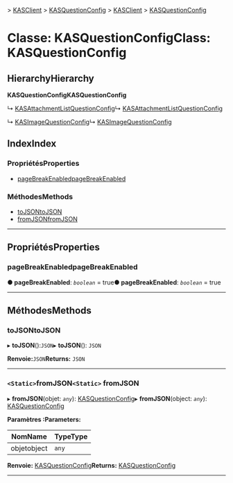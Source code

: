 <span data-ttu-id="32d84-101">[](../README.md) > [KASClient](../modules/kasclient.md) > [KASQuestionConfig](../classes/kasclient.kasquestionconfig.md)</span><span class="sxs-lookup"><span data-stu-id="32d84-101">[](../README.md) > [KASClient](../modules/kasclient.md) > [KASQuestionConfig](../classes/kasclient.kasquestionconfig.md)</span></span>

# <a name="class-kasquestionconfig"></a><span data-ttu-id="32d84-102">Classe: KASQuestionConfig</span><span class="sxs-lookup"><span data-stu-id="32d84-102">Class: KASQuestionConfig</span></span>

## <a name="hierarchy"></a><span data-ttu-id="32d84-103">Hierarchy</span><span class="sxs-lookup"><span data-stu-id="32d84-103">Hierarchy</span></span>

<span data-ttu-id="32d84-104">**KASQuestionConfig**</span><span class="sxs-lookup"><span data-stu-id="32d84-104">**KASQuestionConfig**</span></span>

<span data-ttu-id="32d84-105">↳ [KASAttachmentListQuestionConfig](kasclient.kasattachmentlistquestionconfig.md)</span><span class="sxs-lookup"><span data-stu-id="32d84-105">↳  [KASAttachmentListQuestionConfig](kasclient.kasattachmentlistquestionconfig.md)</span></span>

<span data-ttu-id="32d84-106">↳ [KASImageQuestionConfig](kasclient.kasimagequestionconfig.md)</span><span class="sxs-lookup"><span data-stu-id="32d84-106">↳  [KASImageQuestionConfig](kasclient.kasimagequestionconfig.md)</span></span>

## <a name="index"></a><span data-ttu-id="32d84-107">Index</span><span class="sxs-lookup"><span data-stu-id="32d84-107">Index</span></span>

### <a name="properties"></a><span data-ttu-id="32d84-108">Propriétés</span><span class="sxs-lookup"><span data-stu-id="32d84-108">Properties</span></span>

* [<span data-ttu-id="32d84-109">pageBreakEnabled</span><span class="sxs-lookup"><span data-stu-id="32d84-109">pageBreakEnabled</span></span>](kasclient.kasquestionconfig.md#pagebreakenabled)
### <a name="methods"></a><span data-ttu-id="32d84-110">Méthodes</span><span class="sxs-lookup"><span data-stu-id="32d84-110">Methods</span></span>

* [<span data-ttu-id="32d84-111">toJSON</span><span class="sxs-lookup"><span data-stu-id="32d84-111">toJSON</span></span>](kasclient.kasquestionconfig.md#tojson)
* [<span data-ttu-id="32d84-112">fromJSON</span><span class="sxs-lookup"><span data-stu-id="32d84-112">fromJSON</span></span>](kasclient.kasquestionconfig.md#fromjson)

---

## <a name="properties"></a><span data-ttu-id="32d84-113">Propriétés</span><span class="sxs-lookup"><span data-stu-id="32d84-113">Properties</span></span>

<a id="pagebreakenabled"></a>

###  <a name="pagebreakenabled"></a><span data-ttu-id="32d84-114">pageBreakEnabled</span><span class="sxs-lookup"><span data-stu-id="32d84-114">pageBreakEnabled</span></span>

<span data-ttu-id="32d84-115">**● pageBreakEnabled**: *`boolean`* = true</span><span class="sxs-lookup"><span data-stu-id="32d84-115">**● pageBreakEnabled**: *`boolean`* = true</span></span>

___

## <a name="methods"></a><span data-ttu-id="32d84-116">Méthodes</span><span class="sxs-lookup"><span data-stu-id="32d84-116">Methods</span></span>

<a id="tojson"></a>

###  <a name="tojson"></a><span data-ttu-id="32d84-117">toJSON</span><span class="sxs-lookup"><span data-stu-id="32d84-117">toJSON</span></span>

<span data-ttu-id="32d84-118">▸ **toJSON**():`JSON`</span><span class="sxs-lookup"><span data-stu-id="32d84-118">▸ **toJSON**(): `JSON`</span></span>

<span data-ttu-id="32d84-119">**Renvoie:**`JSON`</span><span class="sxs-lookup"><span data-stu-id="32d84-119">**Returns:** `JSON`</span></span>

___

<a id="fromjson"></a>

### <a name="static-fromjson"></a><span data-ttu-id="32d84-120">`<Static>`fromJSON</span><span class="sxs-lookup"><span data-stu-id="32d84-120">`<Static>` fromJSON</span></span>

<span data-ttu-id="32d84-121">▸ **fromJSON**(objet: *`any`*): [KASQuestionConfig](kasclient.kasquestionconfig.md)</span><span class="sxs-lookup"><span data-stu-id="32d84-121">▸ **fromJSON**(object: *`any`*): [KASQuestionConfig](kasclient.kasquestionconfig.md)</span></span>

<span data-ttu-id="32d84-122">**Paramètres :**</span><span class="sxs-lookup"><span data-stu-id="32d84-122">**Parameters:**</span></span>

| <span data-ttu-id="32d84-123">Nom</span><span class="sxs-lookup"><span data-stu-id="32d84-123">Name</span></span> | <span data-ttu-id="32d84-124">Type</span><span class="sxs-lookup"><span data-stu-id="32d84-124">Type</span></span> |
| ------ | ------ |
| <span data-ttu-id="32d84-125">objet</span><span class="sxs-lookup"><span data-stu-id="32d84-125">object</span></span> | `any` |

<span data-ttu-id="32d84-126">**Renvoie:** [KASQuestionConfig](kasclient.kasquestionconfig.md)</span><span class="sxs-lookup"><span data-stu-id="32d84-126">**Returns:** [KASQuestionConfig](kasclient.kasquestionconfig.md)</span></span>

___

